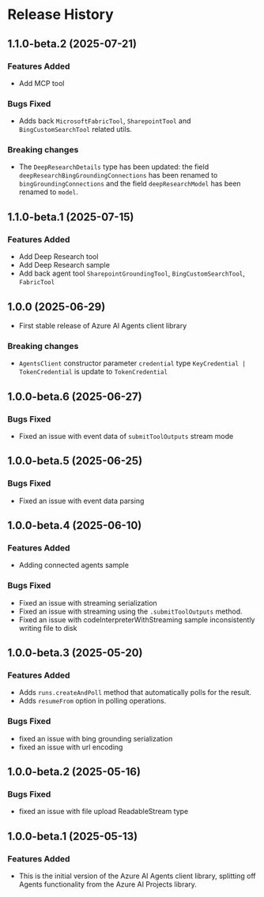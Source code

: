 # Release History

## 1.1.0-beta.2 (2025-07-21)

### Features Added

- Add MCP tool

### Bugs Fixed

- Adds back `MicrosoftFabricTool`, `SharepointTool` and `BingCustomSearchTool` related utils.

### Breaking changes

- The `DeepResearchDetails` type has been updated: the field `deepResearchBingGroundingConnections` has been renamed to `bingGroundingConnections` and the field `deepResearchModel` has been renamed to `model`.

## 1.1.0-beta.1 (2025-07-15)

### Features Added

- Add Deep Research tool
- Add Deep Research sample
- Add back agent tool `SharepointGroundingTool`, `BingCustomSearchTool`, `FabricTool`

## 1.0.0 (2025-06-29)

- First stable release of Azure AI Agents client library

### Breaking changes

- `AgentsClient` constructor parameter `credential` type  `KeyCredential | TokenCredential` is update to `TokenCredential`

## 1.0.0-beta.6 (2025-06-27)

### Bugs Fixed

- Fixed an issue with event data of `submitToolOutputs` stream mode

## 1.0.0-beta.5 (2025-06-25)

### Bugs Fixed

- Fixed an issue with event data parsing

## 1.0.0-beta.4 (2025-06-10)

### Features Added

- Adding connected agents sample

### Bugs Fixed

- Fixed an issue with streaming serialization
- Fixed an issue with streaming using the `.submitToolOutputs` method.
- Fixed an issue with codeInterpreterWithStreaming sample inconsistently writing file to disk

## 1.0.0-beta.3 (2025-05-20)

### Features Added

- Adds `runs.createAndPoll` method that automatically polls for the result.
- Adds `resumeFrom` option in polling operations.

### Bugs Fixed

- fixed an issue with bing grounding serialization
- fixed an issue with url encoding

## 1.0.0-beta.2 (2025-05-16)

### Bugs Fixed

- fixed an issue with file upload ReadableStream type

## 1.0.0-beta.1 (2025-05-13)

### Features Added

- This is the initial version of the Azure AI Agents client library, splitting off Agents functionality from the Azure AI Projects library.
